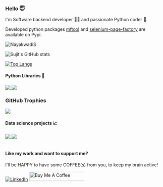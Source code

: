 ### Hello :innocent:

I'm Software backend developer :man_technologist: and passionate Python coder :100:.

Developed python packages [mftool](https://pypi.org/project/mftool) and [selenium-page-factory](https://pypi.org/project/selenium-page-factory) are available on Pypi. 

<p align="left"> <img src="https://komarev.com/ghpvc/?username=NayakwadiS&label=Profile%20views&color=0e75b6&style=flat" alt="NayakwadiS" /> </p>


![Sujit's GitHub stats](https://github-readme-stats.vercel.app/api?username=NayakwadiS&show_icons=true&hide=contribs,issues&locale=en&hide_rank=true&include_all_commits=true&count_private=true)

[![Top Langs](https://github-readme-stats.vercel.app/api/top-langs/?username=NayakwadiS&layout=donut)](https://github.com/NayakwadiS/github-readme-stats)


#### Python Libraries :open_file_folder:
<a href="https://github.com/NayakwadiS/mftool">
  <img align="center" src="https://github-readme-stats.vercel.app/api/pin/?username=NayakwadiS&repo=mftool" />
</a>
<a href="https://github.com/NayakwadiS/selenium-page-factory">
  <img align="center" src="https://github-readme-stats.vercel.app/api/pin/?username=NayakwadiS&repo=selenium-page-factory" />
</a>

<br />

### GitHub Trophies
<img src="https://github-profile-trophy.vercel.app/?username=NayakwadiS&theme=flat&no-bg=true&title=Stars,Experience,PullRequest,Commits" />

#### Data science projects :chart_with_upwards_trend:

<a href="https://github.com/NayakwadiS/Forecasting_Mutual_Funds">
  <img align="center" src="https://github-readme-stats.vercel.app/api/pin/?username=NayakwadiS&repo=Forecasting_Mutual_Funds" />
</a>
<a href="https://github.com/NayakwadiS/Forecasting_Cryptocurrency_INR">
  <img align="center" src="https://github-readme-stats.vercel.app/api/pin/?username=NayakwadiS&repo=Forecasting_Cryptocurrency_INR" />
</a>

<br />
<br />

#### Like my work and want to support me?

I'll be HAPPY to have some COFFEE(s) from you, to keep my brain active! &nbsp;

[![LinkedIn](https://img.shields.io/badge/LinkedIn-0077B5?style=for-the-badge&logo=linkedin&logoColor=white)](https://www.linkedin.com/in/sujitnayakwadi/)
<a href="https://www.buymeacoffee.com/nayakwadis" target="_blank"><img src="https://cdn.buymeacoffee.com/buttons/default-orange.png" alt="Buy Me A Coffee" height="29" width="174">
</a>


